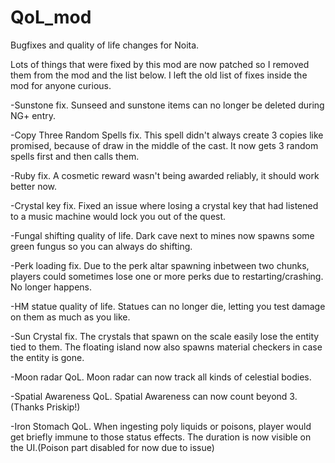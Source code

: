 # QoL_mod
Bugfixes and quality of life changes for Noita.

Lots of things that were fixed by this mod are now patched so I removed them from the mod and the list below. I left the old list of fixes inside the mod for anyone curious.

-Sunstone fix. Sunseed and sunstone items can no longer be deleted during NG+ entry.

-Copy Three Random Spells fix. This spell didn't always create 3 copies like promised, because of draw in the middle of the cast. It now gets 3 random spells first and then calls them.

-Ruby fix. A cosmetic reward wasn't being awarded reliably, it should work better now.

-Crystal key fix. Fixed an issue where losing a crystal key that had listened to a music machine would lock you out of the quest.

-Fungal shifting quality of life. Dark cave next to mines now spawns some green fungus so you can always do shifting.

-Perk loading fix. Due to the perk altar spawning inbetween two chunks, players could sometimes lose one or more perks due to restarting/crashing. No longer happens.

-HM statue quality of life. Statues can no longer die, letting you test damage on them as much as you like.

-Sun Crystal fix. The crystals that spawn on the scale easily lose the entity tied to them. The floating island now also spawns material checkers in case the entity is gone.

-Moon radar QoL. Moon radar can now track all kinds of celestial bodies.

-Spatial Awareness QoL. Spatial Awareness can now count beyond 3. (Thanks Priskip!)

-Iron Stomach QoL. When ingesting poly liquids or poisons, player would get briefly immune to those status effects. The duration is now visible on the UI.(Poison part disabled for now due to issue)